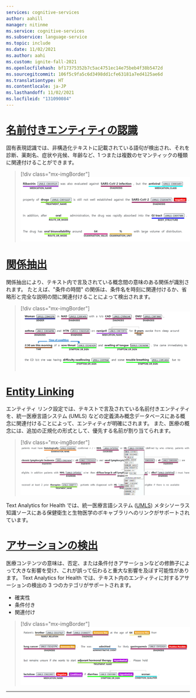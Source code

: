 ```yaml
---
services: cognitive-services
author: aahill
manager: nitinme
ms.service: cognitive-services
ms.subservice: language-service
ms.topic: include
ms.date: 11/02/2021
ms.author: aahi
ms.custom: ignite-fall-2021
ms.openlocfilehash: bf17375352b7c5ac4751ec14e75beb4f38b5472d
ms.sourcegitcommit: 106f5c9fa5c6d3498dd1cfe63181a7ed4125ae6d
ms.translationtype: HT
ms.contentlocale: ja-JP
ms.lasthandoff: 11/02/2021
ms.locfileid: "131090084"
---
```

# <a name="named-entity-recognition"></a>[名前付きエンティティの認識](#tab/ner)

固有表現認識では、非構造化テキストに記載されている語句が検出され、それを診断、薬剤名、症状や兆候、年齢など、1 つまたは複数のセマンティックの種類に関連付けることができます。

> [!div class="mx-imgBorder"]
> ![Text Analytics for Health の NER](../media/call-api/health-named-entity-recognition.png)

# <a name="relation-extraction"></a>[関係抽出](#tab/relation-extraction)

関係抽出により、テキスト内で言及されている概念間の意味のある関係が識別されます。 たとえば、"条件の時間" の関係は、条件名を時刻に関連付けるか、省略形と完全な説明の間に関連付けることによって検出されます。  

> [!div class="mx-imgBorder"]
> ![Text Analytics for Health の関係抽出](../media/call-api/health-relation-extraction.png)


# <a name="entity-linking"></a>[Entity Linking](#tab/entity-linking)

エンティティ リンク設定では、テキストで言及されている名前付きエンティティを、統一医療言語システム (UMLS) などの定義済み概念データベースにある概念に関連付けることによって、エンティティが明確にされます。 また、医療の概念には、追加の正規化の形式として、優先する名前が割り当てられます。

> [!div class="mx-imgBorder"]
> ![Text Analytics for Health のエンティティ リンク設定](../media/call-api/health-entity-linking.png)

Text Analytics for Health では、統一医療言語システム ([UMLS](https://www.nlm.nih.gov/research/umls/sourcereleasedocs/index.html)) メタシソーラス知識ソースにある保健衛生と生物医学のボキャブラリへのリンクがサポートされています。

# <a name="assertion-detection"></a>[アサーションの検出](#tab/assertion-detection) 

医療コンテンツの意味は、否定、または条件付きアサーションなどの修飾子によって大きな影響を受け、これが誤って伝わると重大な影響を及ぼす可能性があります。 Text Analytics for Health では、テキスト内のエンティティに対するアサーションの検出の 3 つのカテゴリがサポートされます。 

* 確実性
* 条件付き
* 関連付け

> [!div class="mx-imgBorder"]
> ![Text Analytics for Health の否定](../media/call-api/assertions.png)

---
